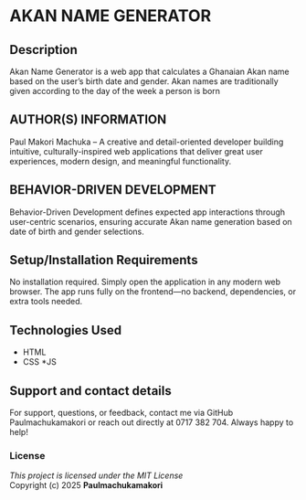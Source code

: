 # AKAN NAME GENERATOR

## Description  
Akan Name Generator is a web app that calculates a Ghanaian Akan name based on the user’s birth date and gender. Akan names are traditionally given according to the day of the week a person is born
  
## AUTHOR(S) INFORMATION
  Paul Makori Machuka – A creative and detail-oriented developer building intuitive, culturally-inspired web applications that deliver great user experiences, modern design, and meaningful functionality.

## BEHAVIOR-DRIVEN DEVELOPMENT
Behavior-Driven Development defines expected app interactions through user-centric scenarios, ensuring accurate Akan name generation based on date of birth and gender selections.

## Setup/Installation Requirements
No installation required. Simply open the application in any modern web browser. The app runs fully on the frontend—no backend, dependencies, or extra tools needed.

## Technologies Used
* HTML
* CSS
*JS

## Support and contact details
For support, questions, or feedback, contact me via GitHub Paulmachukamakori or reach out directly at 0717 382 704. Always happy to help!

### License
*This project is licensed under the MIT License*  
Copyright (c) 2025 **Paulmachukamakori**


